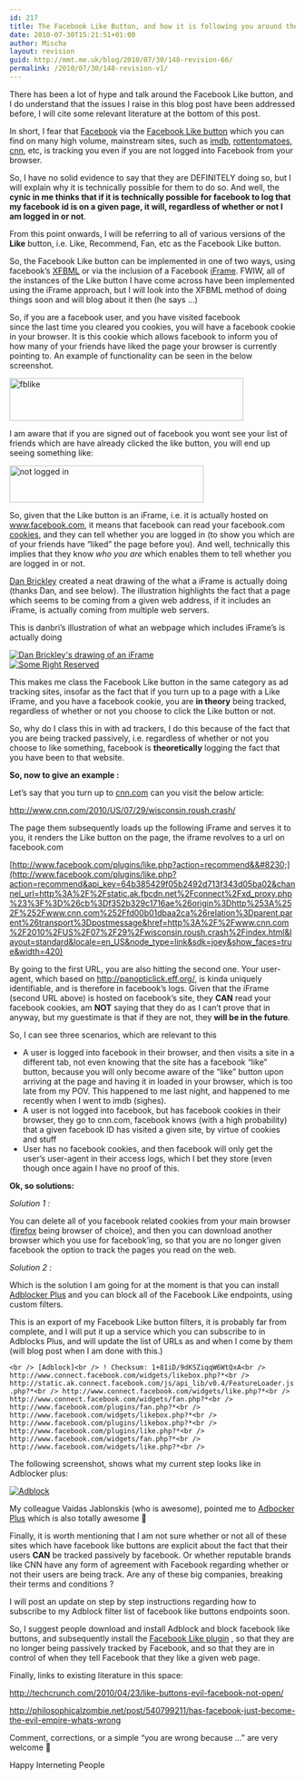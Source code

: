 ```yaml
---
id: 217
title: The Facebook Like Button, and how it is following you around the web
date: 2010-07-30T15:21:51+01:00
author: Mischa
layout: revision
guid: http://mmt.me.uk/blog/2010/07/30/148-revision-66/
permalink: /2010/07/30/148-revision-v1/
---
```

There has been a lot of hype and talk around the Facebook Like button, and I do understand that the issues I raise in this blog post have been addressed before, I will cite some relevant literature at the bottom of this post. 

In short, I fear that [Facebook](http://www.facebook.com/) via the [Facebook Like button](http://developers.facebook.com/docs/reference/plugins/like) which you can find on many high volume, mainstream sites, such as [imdb](http://www.imdb.com/), [rottentomatoes](http://www.rottentomatoes.com/), [cnn](http://www.cnn.com/), etc, is tracking you even if you are not logged into Facebook from your browser.

So, I have no solid evidence to say that they are DEFINITELY doing so, but I will explain why it is technically possible for them to do so. And well, the **cynic in me thinks that if it is technically possible for facebook to log that my facebook id is on a given page, it will, regardless of whether or not I am logged in or not**.

From this point onwards, I will be referring to all of various versions of the **Like** button, i.e. Like, Recommend, Fan, etc as the Facebook Like button. 

So, the Facebook Like button can be implemented in one of two ways, using facebook&#8217;s [XFBML](http://wiki.developers.facebook.com/index.php/XFBML) or via the inclusion of a Facebook [iFrame](http://en.wikipedia.org/wiki/HTML_element#Frames). FWIW, all of the instances of the Like button I have come across have been implemented using the iFrame approach, but I will look into the XFBML method of doing things soon and will blog about it then (he says &#8230;) 

So, if you are a facebook user, and you have visited facebook  
since the last time you cleared you cookies, you will have a facebook cookie in your browser. It is this cookie which allows facebook to inform you of how many of your friends have liked the page your browser is currently pointing to. An example of functionality can be seen in the below screenshot.

[<img loading="lazy" src="https://mmt.me.uk/blog/wp-content/uploads/2010/07/max.png" alt="fblike" title="Max and Facebook Like" width="412" height="75" class="alignnone size-full wp-image-190" />](https://mmt.me.uk/blog/wp-content/uploads/2010/07/max.png)

I am aware that if you are signed out of facebook you wont see your list of friends which are have already clicked the like button, you will end up seeing something like:

[<img loading="lazy" src="https://mmt.me.uk/blog/wp-content/uploads/2010/07/max2.png" alt="not logged in" title="Facebook Like Button sans logged in" width="342" height="65" class="alignnone size-full wp-image-194" />](https://mmt.me.uk/blog/wp-content/uploads/2010/07/max2.png)

So, given that the Like button is an iFrame, i.e. it is actually hosted on www.facebook.com, it means that facebook can read your facebook.com [cookies](http://en.wikipedia.org/wiki/HTTP_cookie), and they can tell whether you are logged in (to show you which are of your friends have &#8220;liked&#8221; the page before you). And well, technically this implies that they know _who you are_ which enables them to tell whether you are logged in or not. 

[Dan Brickley](http://danbri.org/foaf.rdf#danbri) created a neat drawing of the what a iFrame is actually doing (thanks Dan, and see below). The illustration highlights the fact that a page which seems to be coming from a given web address, if it includes an iFrame, is actually coming from multiple web servers. 

This is danbri&#8217;s illustration of what an webpage which includes iFrame&#8217;s is actually doing

[![Dan Brickley's drawing of an iFrame](http://farm2.static.flickr.com/1155/4722327870_793fc37846_d.jpg)](http://www.flickr.com/photos/danbri/4722327870)  
[![Some Right Reserved](http://creativecommons.org/images/public/somerights20.gif)](http://creativecommons.org/licenses/by-nc-sa/2.0/)

This makes me class the Facebook Like button in the same category as ad tracking sites, insofar as the fact that if you turn up to a page with a Like iFrame, and you have a facebook cookie, you are **in theory** being tracked, regardless of whether or not you choose to click the Like button or not. 

So, why do I class this in with ad trackers, I do this because of the fact that you are being tracked passively, i.e. regardless of whether or not you choose to like something, facebook is **theoretically** logging the fact that you have been to that website. 

**So, now to give an example :** 

Let&#8217;s say that you turn up to [cnn.com](http://www.cnn.com/) can you visit the below article: 

<http://www.cnn.com/2010/US/07/29/wisconsin.roush.crash/>

The page them subsequently loads up the following iFrame and serves it to you, it renders the Like button on the page, the iframe revolves to a url on facebook.com

[http://www.facebook.com/plugins/like.php?action=recommend&&#8230;](http://www.facebook.com/plugins/like.php?action=recommend&api_key=64b385429f05b2492d713f343d05ba02&channel_url=http%3A%2F%2Fstatic.ak.fbcdn.net%2Fconnect%2Fxd_proxy.php%23%3F%3D%26cb%3Df352b329c1716ae%26origin%3Dhttp%253A%252F%252Fwww.cnn.com%252Ffd00b01dbaa2ca%26relation%3Dparent.parent%26transport%3Dpostmessage&href=http%3A%2F%2Fwww.cnn.com%2F2010%2FUS%2F07%2F29%2Fwisconsin.roush.crash%2Findex.html&layout=standard&locale=en_US&node_type=link&sdk=joey&show_faces=true&width=420)

By going to the first URL, you are also hitting the second one. Your user-agent, which based on <http://panopticlick.eff.org/>, is kinda uniquely identifiable, and is therefore in facebook&#8217;s logs. Given that the iFrame (second URL above) is hosted on facebook&#8217;s site, they **CAN** read your facebook cookies, am **NOT** saying that they do as I can&#8217;t prove that in anyway, but my guestimate is that if they are not, they **will be in the future**. 

So, I can see three scenarios, which are relevant to this 

  * A user is logged into facebook in their browser, and then visits a site in a different tab, not even knowing that the site has a facebook &#8220;like&#8221; button, because you will only become aware of the &#8220;like&#8221; button upon arriving at the page and having it in loaded in your browser, which is too late from my POV. This happened to me last night, and happened to me recently when I went to imdb (sighes).
  * A user is not logged into facebook, but has facebook cookies in their browser, they go to cnn.com, facebook knows (with a high probability) that a given facebook ID has visited a given site, by virtue of cookies and stuff
  * User has no facebook cookies, and then facebook will only get the user&#8217;s user-agent in their access logs, which I bet they store (even though once again I have no proof of this.

**Ok, so solutions:** 

_Solution 1 :_

You can delete all of you facebook related cookies from your main browser ([firefox](http://www.mozilla.com/en-US/firefox/personal.html) being browser of choice), and then you can download another browser which you use for facebook&#8217;ing, so that you are no longer given facebook the option to track the pages you read on the web. 

_Solution 2 :_

Which is the solution I am going for at the moment is that you can install [Adblocker Plus](http://adblockplus.org/) and you can block all of the Facebook Like endpoints, using custom filters. 

This is an export of my Facebook Like button filters, it is probably far from complete, and I will put it up a service which you can subscribe to in Adblocks Plus, and will update the list of URLs as and when I come by them (will blog post when I am done with this.) 

`<br />
[Adblock]<br />
! Checksum: 1+81iD/9dKSZiqqW6WtQxA<br />
http://www.connect.facebook.com/widgets/likebox.php?*<br />
http://static.ak.connect.facebook.com/js/api_lib/v0.4/FeatureLoader.js.php?*<br />
http://www.connect.facebook.com/widgets/like.php?*<br />
http://www.connect.facebook.com/widgets/fan.php?*<br />
http://www.facebook.com/plugins/fan.php?*<br />
http://www.facebook.com/widgets/likebox.php?*<br />
http://www.facebook.com/plugins/likebox.php?*<br />
http://www.facebook.com/plugins/like.php?*<br />
http://www.facebook.com/widgets/fan.php?*<br />
http://www.facebook.com/widgets/like.php?*<br />
` 

The following screenshot, shows what my current step looks like in Adblocker plus: 

[![Adblock](https://mmt.me.uk/blog/wp-content/uploads/2010/07/adblock.png "Adblock Facebook Like buttons")](https://mmt.me.uk/blog/wp-content/uploads/2010/07/adblock.png)

My colleague Vaidas Jablonskis (who is awesome), pointed me to [Adbocker Plus](http://adblockplus.org/) which is also totally awesome 🙂

Finally, it is worth mentioning that I am not sure whether or not all of these sites which have facebook like buttons are explicit about the fact that their users **CAN** be tracked passively by facebook. Or whether reputable brands like CNN have any form of agreement with Facebook regarding whether or not their users are being track. Are any of these big companies, breaking their terms and conditions ?

I will post an update on step by step instructions regarding how to subscribe to my Adblock filter list of facebook like buttons endpoints soon. 

So, I suggest people download and install Adblock and block facebook like buttons, and subsequently install the [Facebook Like plugin](https://addons.mozilla.org/en-US/firefox/addon/162124/) , so that they are no longer being passively tracked by Facebook, and so that they are in control of when they tell Facebook that they like a given web page. 

Finally, links to existing literature in this space: 

<http://techcrunch.com/2010/04/23/like-buttons-evil-facebook-not-open/>

<http://philosophicalzombie.net/post/540799211/has-facebook-just-become-the-evil-empire-whats-wrong>

Comment, corrections, or a simple &#8220;you are wrong because &#8230;&#8221; are very welcome 🙂

Happy Interneting People